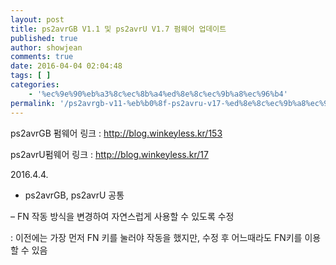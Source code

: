 ```yaml
---
layout: post
title: ps2avrGB V1.1 및 ps2avrU V1.7 펌웨어 업데이트
published: true
author: showjean
comments: true
date: 2016-04-04 02:04:48
tags: [ ]
categories:
    - '%ec%9e%90%eb%a3%8c%ec%8b%a4%ed%8e%8c%ec%9b%a8%ec%96%b4'
permalink: '/ps2avrgb-v11-%eb%b0%8f-ps2avru-v17-%ed%8e%8c%ec%9b%a8%ec%96%b4-%ec%97%85%eb%8d%b0%ec%9d%b4%ed%8a%b8-3'
---
```

ps2avrGB 펌웨어 링크 : http://blog.winkeyless.kr/153

ps2avrU펌웨어 링크 : http://blog.winkeyless.kr/17





2016.4.4.







* ps2avrGB, ps2avrU 공통

&#8211; FN 작동 방식을 변경하여 자연스럽게 사용할 수 있도록 수정

: 이전에는 가장 먼저 FN 키를 눌러야 작동을 했지만, 수정 후 어느때라도&nbsp;FN키를 이용할 수 있음